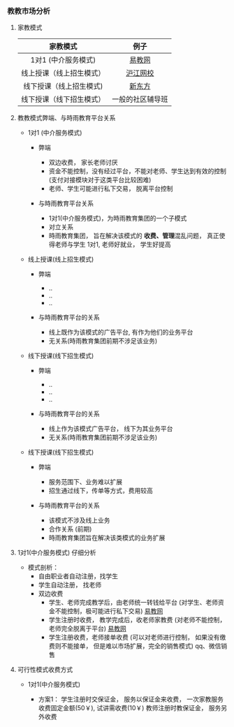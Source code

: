 ### 教教市场分析

1. 家教模式

    | 家教模式                         | 例子                                      |
    | :---:                           | :---:                                    |
    | 1对1 (中介服务模式)               | [易教网](http://www.eduease.com/zixun.php) |
    | 线上授课（线上招生模式）            | [沪江网校](https://class.hujiang.com/)    |
    | 线下授课（线上招生模式)             | [新东方](http://www.xdf.cn/)              |
    | 线下授课（线下招生模式）            | 一般的社区辅导班                           |




2. 教教模式弊端、与時雨教育平台关系

    * 1对1 (中介服务模式)

        * 弊端
            * 双边收费， 家长老师讨厌
            * 资金不能控制，没有经过平台，不能对老师、学生达到有效的控制(支付对接模块对于这类平台比较困难)
            * 老师、学生可能进行私下交易， 脱离平台控制
        
        * 与時雨教育平台关系
            * 1对1(中介服务模式)，为時雨教育集团的一个子模式
            * 对立关系
            * 時雨教育集团， 旨在解决该模式的 **收费、管理**混乱问题， 真正使得老师与学生 1对1, 老师好就业， 学生好提高


    * 线上授课(线上招生模式)

        * 弊端
            * ..
            * ..
            * ..

        * 与時雨教育平台的关系
            * 线上既作为该模式的广告平台, 有作为他们的业务平台
            * 无关系(時雨教育集团前期不涉足该业务)


    * 线下授课(线下招生模式)

        * 弊端
            * ..
            * ..
            * ..

        * 与時雨教育平台的关系
            * 线上作为该模式广告平台， 线下为其业务平台
            * 无关系(時雨教育集团前期不涉足该业务)
        

    * 线下授课(线下招生模式)

        * 弊端
            * 服务范围下、业务难以扩展
            * 招生通过线下，传单等方式，费用较高

        * 与時雨教育平台的关系
            * 该模式不涉及线上业务
            * 合作关系 (前期)
            * 時雨教育集团旨在解决该类模式的业务扩展



3. 1对1(中介服务模式) 仔细分析

    * 模式剖析：
        * 自由职业者自动注册，找学生
        * 学生自动注册， 找老师
        * 双边收费
            * 学生、老师完成教学后，由老师统一转钱给平台 (对学生、老师资金不能控制，极可能进行私下交易) [易教网](http://www.eduease.com/zixun.php)
            * 学生注册时收费， 教学完成后，收老师家教费 (对老师不能控制， 老师完全脱离于平台) [易教网](http://www.eduease.com/zixun.php)
            * 学生注册收费，老师接单收费 (可以对老师进行控制， 如果没有缴费则不能接单， 但是难以市场扩展，完全的销售模式)  qq、微信销售




4. 可行性模式收费方式

    * 1对1(中介服务模式)

        * 方案1： 
            学生注册时交保证金， 服务以保证金来收费， 一次家教服务收费固定金额(50￥), 试讲需收费(10￥)
            教师注册时教保证金， 服务另外收费